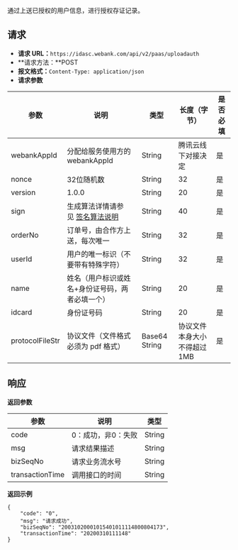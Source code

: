 通过上送已授权的用户信息，进行授权存证记录。
## 请求
- **请求 URL：**`https://idasc.webank.com/api/v2/paas/uploadauth`
- **请求方法：**POST
- **报文格式：**`Content-Type: application/json`
- **请求参数**

|参数|	说明|	类型|	长度（字节）|	是否必填|
|-----|--------|------|-----------------|-----------|
|webankAppId|	分配给服务使用方的 webankAppId	|String	|腾讯云线下对接决定	|是|
|nonce|	32位随机数|	String|	32	|是|
|version|	1.0.0	|String	|20|	是|
|sign|	生成算法详情请参见 [签名算法说明](https://cloud.tencent.com/document/product/1007/37307)|	String|	40|	是|
|orderNo|	订单号，由合作方上送，每次唯一|	String	|32	|是|
|userId	|用户的唯一标识（不要带有特殊字符）|	String	|32	|是|
|name	|姓名（用户标识或姓名+身份证号码，两者必填一个）|	String|	20|	是|
|idcard	|身份证号码	|String|	20|	是|
|protocolFileStr	|协议文件（文件格式必须为 pdf 格式）	|Base64 String	|协议文件本身大小不得超过1MB	|是|

## 响应
**返回参数**

|参数	|说明	|类型|
|-------|------|-----|
|code|0：成功，非0：失败 |String|
|msg|	请求结果描述|	String|
|bizSeqNo	|请求业务流水号|	String|
|transactionTime	|调用接口的时间|	String|

**返回示例**
```
{
    "code": "0",
    "msg": "请求成功",
    "bizSeqNo": "20031020001015401011114800804173",
    "transactionTime": "20200310111148"
}
```

